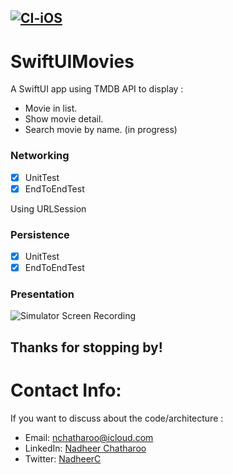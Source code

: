 [![CI-iOS](https://github.com/nchatharoo/SwiftUIMovies/actions/workflows/CI-iOS.yml/badge.svg?branch=main)](https://github.com/nchatharoo/SwiftUIMovies/actions/workflows/CI-iOS.yml)
------

# SwiftUIMovies
A SwiftUI app using TMDB API to display :

- Movie in list.
- Show movie detail.
- Search movie by name. (in progress)

### Networking
- [x] UnitTest
- [x] EndToEndTest

Using URLSession

### Persistence
- [x] UnitTest
- [x] EndToEndTest

### Presentation
![Simulator Screen Recording](https://user-images.githubusercontent.com/4942793/130520960-649232b0-b32b-4c4b-b80d-c2ab76ce25cf.gif)




## Thanks for stopping by!

# Contact Info:
If you want to discuss about the code/architecture :
- Email: nchatharoo@icloud.com
- LinkedIn: [Nadheer Chatharoo](https://www.linkedin.com/in/nadheer-chatharoo-98508585/)
- Twitter: [NadheerC](https://twitter.com/NadheerC)
